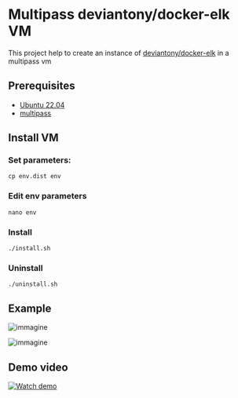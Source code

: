 # Multipass deviantony/docker-elk VM
This project help to create an instance of [deviantony/docker-elk](https://github.com/deviantony/docker-elk) in a multipass vm

## Prerequisites
* [Ubuntu 22.04](https://ubuntu.com/download)
* [multipass](https://multipass.run/)

## Install VM
### Set parameters:
```
cp env.dist env
```
### Edit env parameters
```
nano env
```
### Install
```
./install.sh
```
### Uninstall
```
./uninstall.sh
```
## Example

![immagine](https://user-images.githubusercontent.com/7722346/213931464-372b1631-5abd-4168-b79c-80c70513b362.png)

![immagine](https://user-images.githubusercontent.com/7722346/213931426-f28ee462-708e-4b7d-a582-bdce2b37be6b.png)

## Demo video
[![Watch demo](http://img.youtube.com/vi/TgdDarTCTDg/0.jpg)](http://www.youtube.com/watch?v=TgdDarTCTDg "Demo video")
